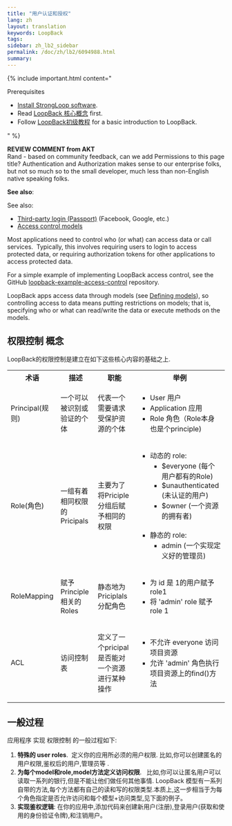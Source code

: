 ```yaml
---
title: "用户认证和授权"
lang: zh
layout: translation
keywords: LoopBack
tags:
sidebar: zh_lb2_sidebar
permalink: /doc/zh/lb2/6094988.html
summary:
---
```


{% include important.html content="

Prerequisites

*   [Install StrongLoop software](https://docs.strongloop.com/pages/viewpage.action?pageId=6095101).
*   Read [LoopBack 核心概念](https://docs.strongloop.com/pages/viewpage.action?pageId=6095111) first.
*   Follow [LoopBack初级教程](https://docs.strongloop.com/pages/viewpage.action?pageId=6095006) for a basic introduction to LoopBack.

" %}

<div class="sl-hidden"><strong>REVIEW COMMENT from AKT</strong><br>Rand - based on community feedback, can we add Permissions to this page title? Authentication and Authorization makes sense to our enterprise folks, but not so much so to the small developer, much less than
  non-English native speaking folks.</div>

**See also**:

See also:

*   [Third-party login (Passport)](6095015.html) (Facebook, Google, etc.)
*   [Access control models](Using-built-in-models.html#Usingbuilt-inmodels-Accesscontrolmodels)

Most applications need to control who (or what) can access data or call services.  Typically, this involves requiring users to login to access protected data, or requiring authorization tokens for other applications to access protected data.

For a simple example of implementing LoopBack access control, see the GitHub [loopback-example-access-control](https://github.com/strongloop/loopback-example-access-control) repository.

LoopBack apps access data through models (see [Defining models](Defining-models.html)), so controlling access to data means putting restrictions on models; that is, specifying who or what can read/write the data or execute methods on the models. 

## 权限控制 概念

LoopBack的权限控制是建立在如下这些核心内容的基础之上. 

<table>
  <tbody>
    <tr>
      <th>术语</th>
      <th>描述</th>
      <th>职能</th>
      <th>举例</th>
    </tr>
    <tr>
      <td>Principal(规则)</td>
      <td>一个可以被识别或验证的个体&nbsp;</td>
      <td>代表一个需要请求受保护资源的个体&nbsp;</td>
      <td>
        <ul style="list-style-type: square;">
          <li>User 用户</li>
          <li>Application 应用</li>
          <li>Role 角色（Role本身也是个principle)</li>
        </ul>
      </td>
    </tr>
    <tr>
      <td>Role(角色)</td>
      <td>
        <p>一组有着相同权限的Pricipals</p>
      </td>
      <td>主要为了将Priciple分组后赋予相同的权限&nbsp;</td>
      <td>
        <ul style="list-style-type: square;">
          <li>动态的 role:&nbsp;
            <ul style="list-style-type: square;">
              <li>$everyone (每个用户都有的Role)</li>
              <li>$unauthenticated (未认证的用户)</li>
              <li>$owner (一个资源的拥有者)<br><br></li>
            </ul>
          </li>
          <li>静态的 role:&nbsp;
            <ul style="list-style-type: square;">
              <li>admin (一个实现定义好的管理员)</li>
            </ul>
          </li>
        </ul>
      </td>
    </tr>
    <tr>
      <td>RoleMapping</td>
      <td>
        <p>赋予 Principle 相关的 Roles</p>
      </td>
      <td>静态地为Priciplals分配角色&nbsp;</td>
      <td>
        <ul style="list-style-type: square;">
          <li>为 id 是 1的用户赋予 role1</li>
          <li>将 <span>'admin' </span>role 赋予 role 1</li>
        </ul>
      </td>
    </tr>
    <tr>
      <td>ACL</td>
      <td>
        <p>访问控制表</p>
      </td>
      <td>
        <p>定义了一个pricipal是否能对一个资源进行某种操作</p>
      </td>
      <td>
        <ul style="list-style-type: square;">
          <li>不允许 everyone 访问项目资源</li>
          <li>允许 'admin' 角色执行项目资源上的find()方法</li>
        </ul>
      </td>
    </tr>
  </tbody>
</table>

## 一般过程

应用程序 实现 权限控制 的一般过程如下:

1.  **特殊的 user roles**.  定义你的应用所必须的用户权限. 比如,你可以创建匿名的用户权限,鉴权后的用户,管理员等 .
2.  **为每个model和role,model方法定义访问权限**.   比如,你可以让匿名用户可以读取一系列的银行,但是不能让他们做任何其他事情.
    LoopBack 模型有一系列自带的方法,每个方法都有自己的读和写的权限类型.本质上,这一步相当于为每个角色指定是否允许访问和每个模型+访问类型,见下面的例子。 
3.  **实现鉴权逻辑**: 在你的应用中,添加代码来创建新用户(注册),登录用户(获取和使用的身份验证令牌),和注销用户。
